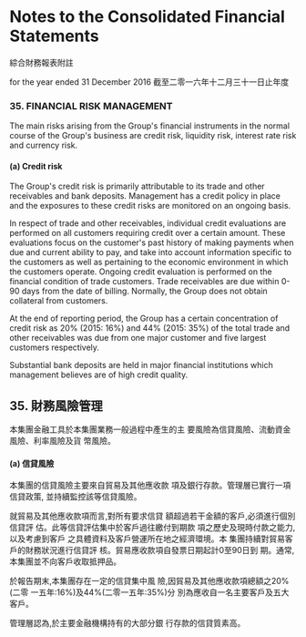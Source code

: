 # Notes to the Consolidated Financial Statements

綜合財務報表附註

for the year ended 31 December 2016 截至二零一六年十二月三十一日止年度

### 35. FINANCIAL RISK MANAGEMENT

The main risks arising from the Group's financial instruments in the normal course of the Group's business are credit risk, liquidity risk, interest rate risk and currency risk.

#### (a) **Credit risk**

The Group's credit risk is primarily attributable to its trade and other receivables and bank deposits. Management has a credit policy in place and the exposures to these credit risks are monitored on an ongoing basis.

In respect of trade and other receivables, individual credit evaluations are performed on all customers requiring credit over a certain amount. These evaluations focus on the customer's past history of making payments when due and current ability to pay, and take into account information specific to the customers as well as pertaining to the economic environment in which the customers operate. Ongoing credit evaluation is performed on the financial condition of trade customers. Trade receivables are due within 0-90 days from the date of billing. Normally, the Group does not obtain collateral from customers.

At the end of reporting period, the Group has a certain concentration of credit risk as 20% (2015: 16%) and 44% (2015: 35%) of the total trade and other receivables was due from one major customer and five largest customers respectively.

Substantial bank deposits are held in major financial institutions which management believes are of high credit quality.

## 35. 財務風險管理

本集團金融工具於本集團業務一般過程中產生的主 要風險為信貸風險、流動資金風險、利率風險及貨 幣風險。

#### (a) 信貸風險

本集團的信貸風險主要來自貿易及其他應收款 項及銀行存款。管理層已實行一項信貸政策, 並持續監控該等信貸風險。

就貿易及其他應收款項而言,對所有要求信貸 額超過若干金額的客戶,必須進行個別信貸評 估。此等信貸評估集中於客戶過往繳付到期款 項之歷史及現時付款之能力,以及考慮到客戶 之具體資料及客戶營運所在地之經濟環境。本 集團持續對貿易客戶的財務狀況進行信貸評 核。貿易應收款項自發票日期起計0至90日到 期。通常,本集團並不向客戶收取抵押品。

於報告期末,本集團存在一定的信貸集中風 險,因貿易及其他應收款項總額之20%(二零 一五年:16%)及44%(二零一五年:35%)分 別為應收自一名主要客戶及五大客戶。

管理層認為,於主要金融機構持有的大部分銀 行存款的信貸質素高。